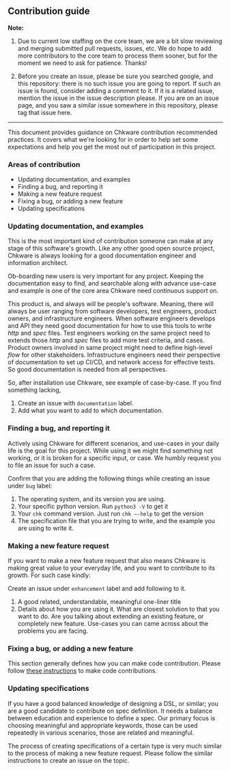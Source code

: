 ## Contribution guide

**Note:** 

1. Due to current low staffing on the core team, we are a bit slow reviewing and merging submitted pull requests, issues, etc. We do hope to add more contributors to the core team to process them sooner, but for the moment we need to ask for patience. Thanks!
 
2. Before you create an issue, please be sure you searched google, and this repository: there is no such issue you are going to report. If such an issue is found, consider adding a comment to it. If it is a related issue, mention the issue in the issue description please. If you are on an issue page, and you saw a similar issue somewhere in this repository, please tag that issue here.

---

This document provides guidance on Chkware contribution recommended practices. It covers what we're looking for in order to help set some expectations and help you get the most out of participation in this project.

### Areas of contribution

- Updating documentation, and examples
- Finding a bug, and reporting it
- Making a new feature request
- Fixing a bug, or adding a new feature
- Updating specifications

### Updating documentation, and examples

This is the most important kind of contribution someone can make at any stage of this software's growth. Like any other good open source project, Chkware is always looking for a good documentation engineer and information architect.
 
Ob-boarding new users is very important for any project. Keeping the documentation easy to find, and searchable along with advance use-case and example is one of the core area Chkware need continuous support on.
 
This product is, and always will be people's software. Meaning, there will always be user ranging from software developers, test engineers, product owners, and infrastructure engineers. When software engineers develops and API they need good documentation for how to use this tools to write *http* and *spec* files. Test engineers working on the same project need to extends those *http* and *spec* files to add more test criteria, and cases. Product owners involved in same project might need to define high-level *flow* for other stakeholders. Infrastructure engineers need their perspective of documentation to set up CI/CD, and network access for effective tests. So good documentation is needed from all perspectives.
 
So, after installation use Chkware, see example of case-by-case. If you find something lacking, 

1. Create an issue with `documentation` label.
2. Add what you want to add to which documentation. 

### Finding a bug, and reporting it

Actively using Chkware for different scenarios, and use-cases in your daily life is the goal for this project. While using it we might find something not working, or it is broken for a specific input, or case. We humbly request you to file an issue for such a case.
 
Confirm that you are adding the following things while creating an issue under `bug` label:
 
1. The operating system, and its version you are using.
2. Your specific python version. Run `python3 -V` to get it
3. Your `chk` command version. Just run `chk –-help` to get the version
4. The specification file that you are trying to write, and the example you are using to write it.
 
### Making a new feature request

If you want to make a new feature request that also means Chkware is making great value to your everyday life, and you want to contribute to its growth. For such case kindly:
 
Create an issue under `enhancement` label and add following to it.
 
1. A good related, understandable, meaningful one-liner title
2. Details about how you are using it. What are closest solution to that you want to do. Are you talking about extending an existing feature, or completely new feature. Use-cases you can came across about the problems you are facing.
 
### Fixing a bug, or adding a new feature

This section generally defines how you can make code contribution. Please follow [these instructions](https://github.com/0hsn/HEAD/blob/master/README.md) to make code contributions.

### Updating specifications

If you have a good balanced knowledge of designing a DSL, or similar; you are a good candidate to contribute on spec definition. It needs a balance between education and experience to define a spec. Our primary focus is choosing meaningful and appropriate keywords, those can be used repeatedly in various scenarios, those are related and meaningful.
 
The process of creating specifications of a certain type is very much similar to the process of making a new feature request. Please follow the similar instructions to create an issue on the topic.
